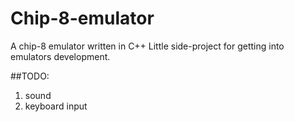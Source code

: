# Chip-8-emulator
A chip-8 emulator written in C++
Little side-project for getting into emulators development.

##TODO:
1. sound
2. keyboard input
